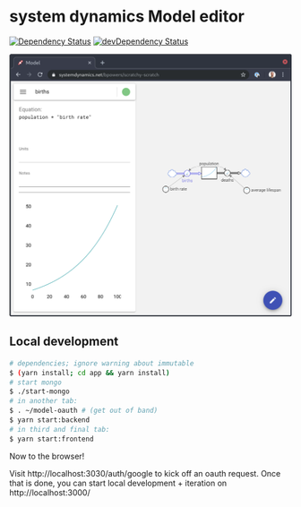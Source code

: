# system dynamics Model editor

[![Dependency Status](https://david-dm.org/bpowers/model-app/status.svg)](https://david-dm.org/bpowers/model-app)
[![devDependency Status](https://david-dm.org/bpowers/model-app/dev-status.svg)](https://david-dm.org/bpowers/model-app?type=dev)


![simple example model](doc/population-model.png)

## Local development

```bash
# dependencies; ignore warning about immutable
$ (yarn install; cd app && yarn install)
# start mongo
$ ./start-mongo
# in another tab:
$ . ~/model-oauth # (get out of band)
$ yarn start:backend
# in third and final tab:
$ yarn start:frontend

```

Now to the browser!

Visit http://localhost:3030/auth/google to kick off an oauth request.  Once that is done, you can start local development + iteration on http://localhost:3000/
